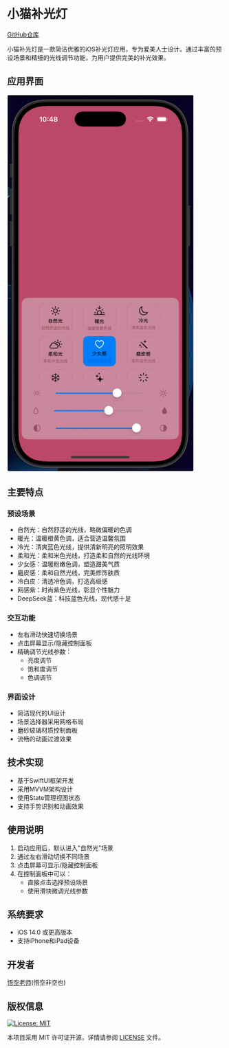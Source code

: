 # 小猫补光灯

[GitHub仓库](https://github.com/wukongnotnull/cat-light)

小猫补光灯是一款简洁优雅的iOS补光灯应用，专为爱美人士设计。通过丰富的预设场景和精细的光线调节功能，为用户提供完美的补光效果。

## 应用界面
![应用界面预览](ui.png)

## 主要特点

### 预设场景
- 自然光：自然舒适的光线，略微偏暖的色调
- 暖光：温暖橙黄色调，适合营造温馨氛围
- 冷光：清爽蓝色光线，提供清新明亮的照明效果
- 柔和光：柔和米色光线，打造柔和自然的光线环境
- 少女感：温暖粉嫩色调，塑造甜美气质
- 磨皮感：柔和自然光线，完美修饰肤质
- 冷白皮：清透冷色调，打造高级感
- 网感紫：时尚紫色光线，彰显个性魅力
- DeepSeek蓝：科技蓝色光线，现代感十足

### 交互功能
- 左右滑动快速切换场景
- 点击屏幕显示/隐藏控制面板
- 精确调节光线参数：
  - 亮度调节
  - 饱和度调节
  - 色调调节

### 界面设计
- 简洁现代的UI设计
- 场景选择器采用网格布局
- 磨砂玻璃材质控制面板
- 流畅的动画过渡效果

## 技术实现
- 基于SwiftUI框架开发
- 采用MVVM架构设计
- 使用State管理视图状态
- 支持手势识别和动画效果

## 使用说明
1. 启动应用后，默认进入"自然光"场景
2. 通过左右滑动切换不同场景
3. 点击屏幕可显示/隐藏控制面板
4. 在控制面板中可以：
   - 直接点击选择预设场景
   - 使用滑块微调光线参数

## 系统要求
- iOS 14.0 或更高版本
- 支持iPhone和iPad设备

## 开发者
[悟空老师](https://wukongnotnull.tech)(悟空非空也)

## 版权信息
[![License: MIT](https://img.shields.io/badge/License-MIT-yellow.svg)](https://opensource.org/licenses/MIT)

本项目采用 MIT 许可证开源，详情请参阅 [LICENSE](LICENSE) 文件。